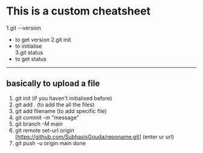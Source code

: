# This is a custom cheatsheet

1.git --version
  - to get version
2.git init
  - to initialise	
3.git status
  - to get status
---

## basically to upload a file
1. git init (if you haven't initialised before)
2. git add . (to add the all the files)
3. git add filename (to add specific file)
4. git commit -m "message"
5. git branch -M main
6. git remote set-url origin [https://github.com/SubhasisGouda/reponame.git] (enter ur url)
7. git push -u origin main
done


